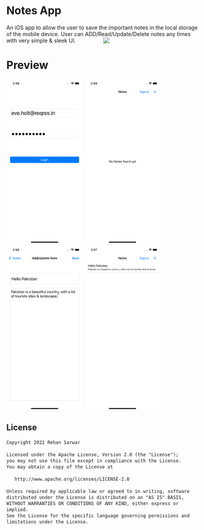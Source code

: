 # Notes App

An iOS app to allow the user to save the important notes in the local storage of the mobile device. User can ADD/Read/Update/Delete notes any times with very simple & sleek UI.
<img align="right"  src="/demo.gif" width="250"/>



# Preview

<img   src="/1.png" width="200"/>   <img   src="/2.png" width="200"/>   <img  src="/3.png" width="200"/> <img  src="/4.png" width="200"/>


License
--------

    Copyright 2022 Rehan Sarwar

    Licensed under the Apache License, Version 2.0 (the "License");
    you may not use this file except in compliance with the License.
    You may obtain a copy of the License at

       http://www.apache.org/licenses/LICENSE-2.0

    Unless required by applicable law or agreed to in writing, software
    distributed under the License is distributed on an "AS IS" BASIS,
    WITHOUT WARRANTIES OR CONDITIONS OF ANY KIND, either express or implied.
    See the License for the specific language governing permissions and
    limitations under the License.
